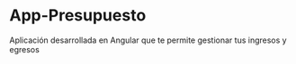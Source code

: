 # App-Presupuesto
Aplicación desarrollada en Angular que te permite gestionar tus ingresos y egresos
